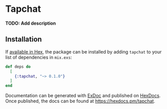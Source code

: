 # Tapchat

**TODO: Add description**

## Installation

If [available in Hex](https://hex.pm/docs/publish), the package can be installed
by adding `tapchat` to your list of dependencies in `mix.exs`:

```elixir
def deps do
  [
    {:tapchat, "~> 0.1.0"}
  ]
end
```

Documentation can be generated with [ExDoc](https://github.com/elixir-lang/ex_doc)
and published on [HexDocs](https://hexdocs.pm). Once published, the docs can
be found at <https://hexdocs.pm/tapchat>.

